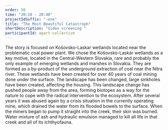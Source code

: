 ```yaml
---
order: 50
time: "20:10 - 20:40"
projectIdSuffix: "-one"
title: "The Most Beautiful Catastroph"
shortDescription: "Video screening "
participantId: apart-collective
---
```


The story is focused on Košovsko-Laskar wetlands located near the problematic coal power plant. We chose the Košovsko-Laskár wetlands as a key motive, located in the Central-Western Slovakia, rare and probably the only example of emerging wetlands and marshes in Slovakia. They are  formed as a by-product of the underground extraction of coal near the Nitra river. These wetlands have been created for over 40 years of coal mining done under the surface. The landscape has been changed, large sinkholes have been created, affecting the housing. This landscape change has pushed people away from the area, forming biotopes as a way for the nature to cope with the radical intervention to the ecosystem. After several years it was abused again by a crisis situation in the currently operating mine, which drained the water from its flooded bowels to the surface. When the miners began to pump it straight into the creek, their skin was burned. Water mixture of ash and hydraulic emulsion managed to kill all life in that creek and all of its ichthyofauna. 
